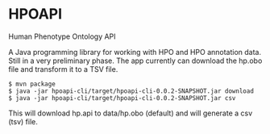 # HPOAPI
Human Phenotype Ontology API

A Java programming library for working with HPO and HPO annotation data. Still in a very preliminary phase. 
The app currently can download the hp.obo file and transform it to a TSV file.

```
$ mvn package
$ java -jar hpoapi-cli/target/hpoapi-cli-0.0.2-SNAPSHOT.jar download
$ java -jar hpoapi-cli/target/hpoapi-cli-0.0.2-SNAPSHOT.jar csv
```
This will download hp.api to data/hp.obo (default) and will generate a csv (tsv) file.
